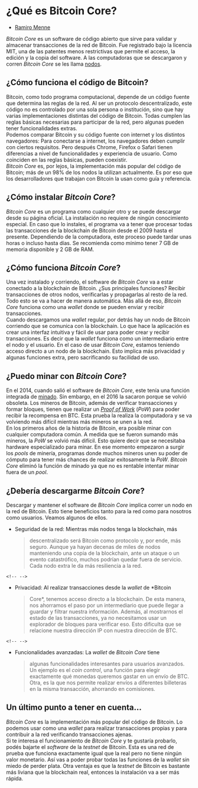 # **¿Qué es Bitcoin Core?**

-   [Ramiro Menne](https://wiki.lemon.me/autor/ramiro-menne/)

*Bitcoin Core* es un software de código abierto que sirve para validar y
almacenar transacciones de la red de Bitcoin. Fue registrado bajo la
licencia MIT, una de las patentes menos restrictivas que permite el
acceso, la edición y la copia del software. A las computadoras que se
descargaron y corren *Bitcoin Core* se les llama
[nodos](https://wiki.lemon.me/que-es-un-nodo-validador-en-una-blockchain/).

## ¿Cómo funciona el código de Bitcoin?

Bitcoin, como todo programa computacional, depende de un código fuente
que determina las reglas de la red. Al ser un protocolo descentralizado,
este código no es controlado por una sola persona o institución, sino
que hay varias implementaciones distintas del código de Bitcoin. Todas
cumplen las reglas básicas necesarias para participar de la red, pero
algunas pueden tener funcionalidades extras.\
Podemos comparar Bitcoin y su código fuente con internet y los distintos
navegadores: Para conectarse a internet, los navegadores deben cumplir
con ciertos requisitos. Pero después Chrome, Firefox o Safari tienen
diferencias a nivel de funcionalidades y experiencia de usuario. Como
coinciden en las reglas básicas, pueden coexistir.\
*Bitcoin Core* es, por lejos, la implementación más popular del código
de Bitcoin; más de un 98% de los nodos la utilizan actualmente. Es por
eso que los desarrolladores que trabajan con Bitcoin la usan como guía y
referencia.

## ¿Cómo instalar *Bitcoin Core*?

*Bitcoin Core* es un programa como cualquier otro y se puede descargar
desde su página oficial. La instalación no requiere de ningún
conocimiento especial. En caso que lo instales, el programa va a tener
que procesar todas las transacciones de la blockchain de Bitcoin desde
el 2009 hasta el presente. Dependiendo de la computadora, este proceso
puede tardar unas horas o incluso hasta días. Se recomienda como mínimo
tener 7 GB de memoria disponible y 2 GB de RAM.

## ¿Cómo funciona *Bitcoin Core*?

Una vez instalado y corriendo, el software de *Bitcoin Core* va a estar
conectado a la blockchain de Bitcoin. ¿Sus principales funciones?
Recibir transacciones de otros nodos, verificarlas y propagarlas al
resto de la red. Todo esto se va a hacer de manera automática. Más allá
de eso, *Bitcoin Core* funciona como una *wallet* donde se pueden enviar
y recibir transacciones.\
Cuando descargamos una *wallet* regular, por detrás hay un nodo de
Bitcoin corriendo que se comunica con la blockchain. Lo que hace la
aplicación es crear una interfaz intuitiva y fácil de usar para poder
crear y recibir transacciones. Es decir que la *wallet* funciona como un
intermediario entre el nodo y el usuario. En el caso de usar *Bitcoin
Core*, estamos teniendo acceso directo a un nodo de la blockchain. Esto
implica más privacidad y algunas funciones extra, pero sacrificando su
facilidad de uso.

## ¿Puedo minar con *Bitcoin Core*?

En el 2014, cuando salió el software de *Bitcoin Core*, este tenía una
función integrada de
[minado](https://wiki.lemon.me/que-es-la-mineria-de-criptomonedas/). Sin
embargo, en el 2016 la sacaron porque se volvió obsoleta. Los mineros de
Bitcoin, además de verificar transacciones y formar bloques, tienen que
realizar un [*Proof of
Work*](https://wiki.lemon.me/que-son-proof-of-history-proof-of-work-y-proof-of-stake/)
(*PoW*) para poder recibir la recompensa en BTC. Esta prueba la realiza
la computadora y se va volviendo más difícil mientras más mineros se
unen a la red.\
En los primeros años de la historia de Bitcoin, era posible minar con
cualquier computadora común. A medida que se fueron sumando más mineros,
la *PoW* se volvió más difícil. Esto quiere decir que se necesitaba
hardware especializado para minar. En ese momento empezaron a surgir los
*pools* de minería, programas donde muchos mineros unen su poder de
cómputo para tener más chances de realizar exitosamente la *PoW*.
*Bitcoin Core* eliminó la función de minado ya que no es rentable
intentar minar fuera de un *pool*.

## ¿Debería descargarme *Bitcoin Core*?

Descargar y mantener el software de *Bitcoin Core* implica correr un
nodo en la red de Bitcoin. Esto tiene beneficios tanto para la red como
para nosotros como usuarios. Veamos algunos de ellos.

-   Seguridad de la red: Mientras más nodos tenga la blockchain, más
    > descentralizado será Bitcoin como protocolo y, por ende, más
    > seguro. Aunque ya hayan decenas de miles de nodos manteniendo una
    > copia de la blockchain, ante un ataque o un evento catastrófico,
    > muchos podrían quedar fuera de servicio. Cada nodo extra le da más
    > resiliencia a la red.

```{=html}
<!-- -->
```
-   Privacidad: Al realizar transacciones desde la *wallet* de *Bitcoin
    > Core*, tenemos acceso directo a la blockchain. De esta manera, nos
    > ahorramos el paso por un intermediario que puede llegar a guardar
    > y filtrar nuestra información. Además, al mostrarnos el estado de
    > las transacciones, ya no necesitamos usar un explorador de bloques
    > para verificar eso. Esto dificulta que se relacione nuestra
    > dirección IP con nuestra dirección de BTC.

```{=html}
<!-- -->
```
-   Funcionalidades avanzadas: La *wallet* de *Bitcoin Core* tiene
    > algunas funcionalidades interesantes para usuarios avanzados. Un
    > ejemplo es el *coin control*, una función para elegir exactamente
    > qué monedas queremos gastar en un envío de BTC. Otra, es la que
    > nos permite realizar envíos a diferentes billeteras en la misma
    > transacción, ahorrando en comisiones.

## Un último punto a tener en cuenta...

*Bitcoin Core* es la implementación más popular del código de Bitcoin.
Lo podemos usar como una *wallet* para realizar transacciones propias y
para contribuir a la red verificando transacciones ajenas.\
Si te interesa el funcionamiento de *Bitcoin Core* y te gustaría
probarlo, podés bajarte el *software* de la *testnet* de Bitcoin. Esta
es una red de prueba que funciona exactamente igual que la real pero no
tiene ningún valor monetario. Así vas a poder probar todas las funciones
de la *wallet* sin miedo de perder plata. Otra ventaja es que la
*testnet* de Bitcoin es bastante más liviana que la blockchain real,
entonces la instalación va a ser más rápida.
